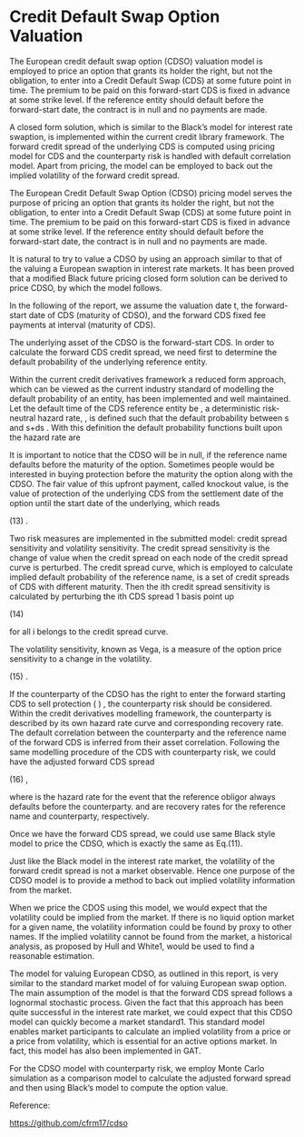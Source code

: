 # Credit Default Swap Option Valuation


The European credit default swap option (CDSO) valuation model is employed to price an option that grants its holder the right, but not the obligation, to enter into a Credit Default Swap (CDS) at some future point in time. The premium to be paid on this forward-start CDS is fixed in advance at some strike level. If the reference entity should default before the forward-start date, the contract is in null and no payments are made.

A closed form solution, which is similar to the Black’s model for interest rate swaption, is implemented within the current credit library framework. The forward credit spread of the underlying CDS is computed using pricing model for CDS and the counterparty risk is handled with default correlation model. Apart from pricing, the model can be employed to back out the implied volatility of the forward credit spread.


The European Credit Default Swap Option (CDSO) pricing model serves the purpose of pricing an option that grants its holder the right, but not the obligation, to enter into a Credit Default Swap (CDS) at some future point in time. The premium to be paid on this forward-start CDS is fixed in advance at some strike level. If the reference entity should default before the forward-start date, the contract is in null and no payments are made.

It is natural to try to value a CDSO by using an approach similar to that of the valuing a European swaption in interest rate markets. It has been proved that a modified Black future pricing closed form solution can be derived to price CDSO, by which the model follows.

In the following of the report, we assume the valuation date t, the forward-start date of CDS   (maturity of CDSO), and the forward CDS fixed fee payments at interval   (maturity of CDS). 

The underlying asset of the CDSO is the forward-start CDS.  In order to calculate the forward CDS credit spread, we need first to determine the default probability of the underlying reference entity.  

Within the current credit derivatives framework a reduced form approach, which can be viewed as the current industry standard of modelling the default probability of an entity, has been implemented and well maintained. Let the default time of the CDS reference entity be  , a deterministic risk-neutral hazard rate,  , is defined such that the default probability between s and s+ds  . With this definition the default probability functions built upon the hazard rate are


It is important to notice that the CDSO will be in null, if the reference name defaults before the maturity of the option. Sometimes people would be interested in buying protection before the maturity the option along with the CDSO. The fair value of this upfront payment, called knockout value, is the value of protection of the underlying CDS from the settlement date of the option until the start date of the underlying, which reads

(13)	 .

Two risk measures are implemented in the submitted model: credit spread sensitivity and volatility sensitivity.  The credit spread sensitivity is the change of value when the credit spread on each node of the credit spread curve is perturbed. The credit spread curve, which is employed to calculate implied default probability of the reference name, is a set of credit spreads of CDS with different maturity. Then the ith credit spread sensitivity is calculated by perturbing the ith CDS spread 1 basis point up

 (14)	 

for all i belongs to the credit spread curve.

The volatility sensitivity, known as Vega, is a measure of the option price sensitivity to a change in the volatility. 

(15)	 .

If the counterparty of the CDSO has the right to enter the forward starting CDS to sell protection ( ) , the counterparty risk should be considered. Within the credit derivatives modelling framework, the counterparty is described by its own hazard rate curve and corresponding recovery rate. The default correlation between the counterparty and the reference name of the forward CDS is inferred from their asset correlation. Following the same modelling procedure of the CDS with counterparty risk, we could have the adjusted forward CDS spread 

(16)     ,


where   is the hazard rate for the event that the reference obligor always defaults before the counterparty.    and   are recovery rates for the reference name and counterparty, respectively.

Once we have the forward CDS spread, we could use same Black style model to price the CDSO, which is exactly the same as Eq.(11).

Just like the Black model in the interest rate market, the volatility of the forward credit spread is not a market observable. Hence one purpose of the CDSO model is to provide a method to back out implied volatility information from the market. 

When we price the CDOS using this model, we would expect that the volatility could be implied from the market. If there is no liquid option market for a given name, the volatility information could be found by proxy to other names. If the implied volatility cannot be found from the market, a historical analysis, as proposed by Hull and White1, would be used to find a reasonable estimation.

The model for valuing European CDSO, as outlined in this report, is very similar to the standard market model of for valuing European swap option. The main assumption of the model is that the forward CDS spread follows a lognormal stochastic process. Given the fact that this approach has been quite successful in the interest rate market, we could expect that this CDSO model can quickly become a market standard1. This standard model enables market participants to calculate an implied volatility from a price or a price from volatility, which is essential for an active options market. In fact, this model has also been implemented in GAT. 

For the CDSO model with counterparty risk, we employ Monte Carlo simulation as a comparison model to calculate the adjusted forward spread and then using Black’s model to compute the option value. 

Reference:

https://github.com/cfrm17/cdso

